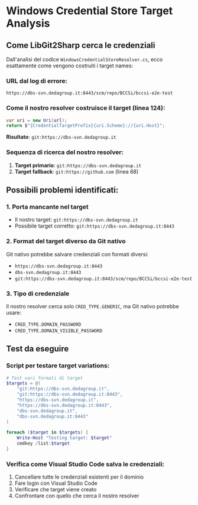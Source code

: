 # Windows Credential Store Target Analysis

## Come LibGit2Sharp cerca le credenziali

Dall'analisi del codice `WindowsCredentialStoreResolver.cs`, ecco esattamente come vengono costruiti i target names:

### URL dal log di errore:
```
https://dbs-svn.dedagroup.it:8443/scm/repo/BCCSi/bccsi-e2e-test
```

### Come il nostro resolver costruisce il target (linea 124):
```csharp
var uri = new Uri(url);
return $"{CredentialTargetPrefix}{uri.Scheme}://{uri.Host}";
```

**Risultato**: `git:https://dbs-svn.dedagroup.it`

### Sequenza di ricerca del nostro resolver:

1. **Target primario**: `git:https://dbs-svn.dedagroup.it`
2. **Target fallback**: `git:https://github.com` (linea 68)

## Possibili problemi identificati:

### 1. **Porta mancante nel target**
- Il nostro target: `git:https://dbs-svn.dedagroup.it`
- Possibile target corretto: `git:https://dbs-svn.dedagroup.it:8443`

### 2. **Format del target diverso da Git nativo**
Git nativo potrebbe salvare credenziali con formati diversi:
- `https://dbs-svn.dedagroup.it:8443`
- `dbs-svn.dedagroup.it:8443`
- `git:https://dbs-svn.dedagroup.it:8443/scm/repo/BCCSi/bccsi-e2e-test`

### 3. **Tipo di credenziale**
Il nostro resolver cerca solo `CRED_TYPE.GENERIC`, ma Git nativo potrebbe usare:
- `CRED_TYPE.DOMAIN_PASSWORD`
- `CRED_TYPE.DOMAIN_VISIBLE_PASSWORD`

## Test da eseguire

### Script per testare target variations:
```powershell
# Test vari formati di target
$targets = @(
    "git:https://dbs-svn.dedagroup.it",
    "git:https://dbs-svn.dedagroup.it:8443", 
    "https://dbs-svn.dedagroup.it",
    "https://dbs-svn.dedagroup.it:8443",
    "dbs-svn.dedagroup.it",
    "dbs-svn.dedagroup.it:8443"
)

foreach ($target in $targets) {
    Write-Host "Testing target: $target"
    cmdkey /list:$target
}
```

### Verifica come Visual Studio Code salva le credenziali:
1. Cancellare tutte le credenziali esistenti per il dominio
2. Fare login con Visual Studio Code
3. Verificare che target viene creato
4. Confrontare con quello che cerca il nostro resolver